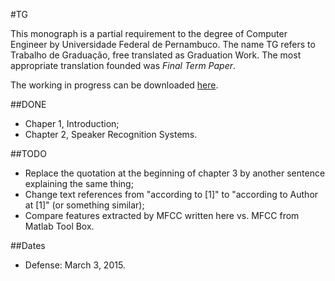 #TG

This monograph is a partial requirement to the degree of Computer Engineer by Universidade Federal de Pernambuco. The name TG refers to Trabalho de Graduação, free translated as Graduation Work. The most appropriate translation founded was *Final Term Paper*.

The working in progress can be downloaded [here](https://github.com/embatbr/tg/blob/master/docs/paper/main.pdf?raw=true).


##DONE

- Chaper 1, Introduction;
- Chapter 2, Speaker Recognition Systems.


##TODO

- Replace the quotation at the beginning of chapter 3 by another sentence explaining the same thing;
- Change text references from "according to [1]" to "according to Author at [1]" (or something similar);
- Compare features extracted by MFCC written here vs. MFCC from Matlab Tool Box.


##Dates

- Defense: March 3, 2015.